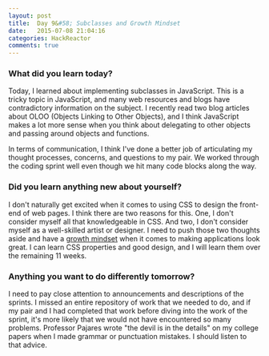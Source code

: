 ```yaml
---
layout: post
title:  Day 9&#58; Subclasses and Growth Mindset
date:   2015-07-08 21:04:16
categories: HackReactor
comments: true
---
```


### What did you learn today?

Today, I learned about implementing subclasses in JavaScript. This is a tricky topic in JavaScript, and many web resources and blogs have contradictory information on the subject. I recently read two blog articles about OLOO (Objects Linking to Other Objects), and I think JavaScript makes a lot more sense when you think about delegating to other objects and passing around objects and functions.

In terms of communication, I think I've done a better job of articulating my thought processes, concerns, and questions to my pair. We worked through the coding sprint well even though we hit many code blocks along the way.

### Did you learn anything new about yourself?

I don't naturally get excited when it comes to using CSS to design the front-end of web pages. I think there are two reasons for this. One, I don't consider myself all that knowledgeable in CSS. And two, I don't consider myself as a well-skilled artist or designer. I need to push those two thoughts aside and have a [growth mindset](https://en.wikipedia.org/wiki/Carol_Dweck) when it comes to making applications look great. I can learn CSS properties and good design, and I will learn them over the remaining 11 weeks.

### Anything you want to do differently tomorrow?

I need to pay close attention to announcements and descriptions of the sprints. I missed an entire repository of work that we needed to do, and if my pair and I had completed that work before diving into the work of the sprint, it's more likely that we would not have encountered so many problems. Professor Pajares wrote "the devil is in the details" on my college papers when I made grammar or punctuation mistakes. I should listen to that advice.
